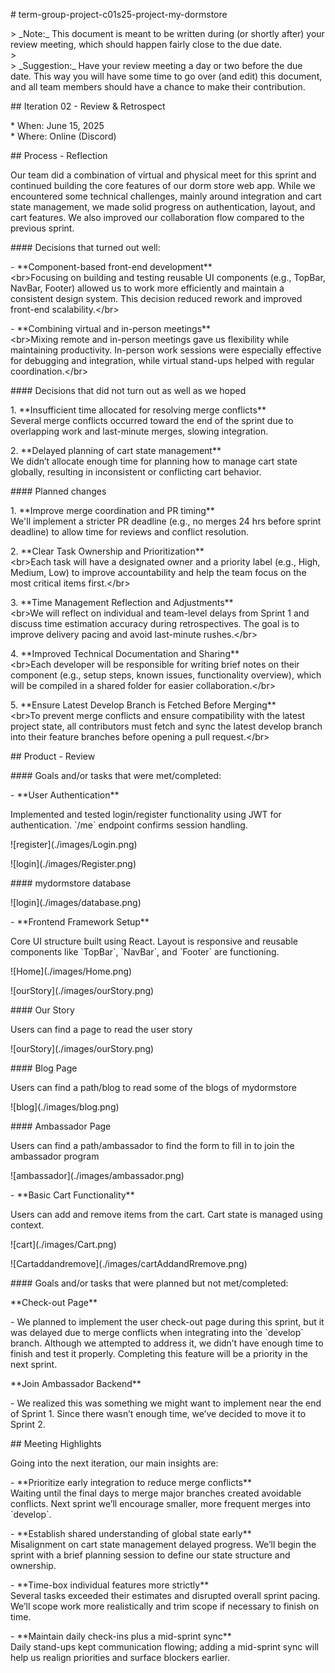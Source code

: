 \# term-group-project-c01s25-project-my-dormstore

 \> \_Note:\_ This document is meant to be written during (or shortly after) your review meeting, which should happen fairly close to the due date.        
 \>        
 \> \_Suggestion:\_ Have your review meeting a day or two before the due date. This way you will have some time to go over (and edit) this document, and all team members should have a chance to make their contribution.

\#\# Iteration 02 \- Review & Retrospect

 \* When: June 15, 2025  
 \* Where: Online (Discord)

\#\# Process \- Reflection

Our team did a combination of virtual and physical meet for this sprint and continued building the core features of our dorm store web app. While we encountered some technical challenges, mainly around integration and cart state management, we made solid progress on authentication, layout, and cart features. We also improved our collaboration flow compared to the previous sprint.

\#\#\#\# Decisions that turned out well:

\- \*\*Component-based front-end development\*\*  
\<br\>Focusing on building and testing reusable UI components (e.g., TopBar, NavBar, Footer) allowed us to work more efficiently and maintain a consistent design system. This decision reduced rework and improved front-end scalability.\</br\>

\- \*\*Combining virtual and in-person meetings\*\*  
\<br\>Mixing remote and in-person meetings gave us flexibility while maintaining productivity. In-person work sessions were especially effective for debugging and integration, while virtual stand-ups helped with regular coordination.\</br\>

\#\#\#\# Decisions that did not turn out as well as we hoped

1\. \*\*Insufficient time allocated for resolving merge conflicts\*\*    
Several merge conflicts occurred toward the end of the sprint due to overlapping work and last-minute merges, slowing integration.

2\. \*\*Delayed planning of cart state management\*\*    
We didn’t allocate enough time for planning how to manage cart state globally, resulting in inconsistent or conflicting cart behavior.

\#\#\#\# Planned changes

1\. \*\*Improve merge coordination and PR timing\*\*    
We'll implement a stricter PR deadline (e.g., no merges 24 hrs before sprint deadline) to allow time for reviews and conflict resolution.

2\. \*\*Clear Task Ownership and Prioritization\*\*  
\<br\>Each task will have a designated owner and a priority label (e.g., High, Medium, Low) to improve accountability and help the team focus on the most critical items first.\</br\>

3\. \*\*Time Management Reflection and Adjustments\*\*  
\<br\>We will reflect on individual and team-level delays from Sprint 1 and discuss time estimation accuracy during retrospectives. The goal is to improve delivery pacing and avoid last-minute rushes.\</br\>

4\. \*\*Improved Technical Documentation and Sharing\*\*  
\<br\>Each developer will be responsible for writing brief notes on their component (e.g., setup steps, known issues, functionality overview), which will be compiled in a shared folder for easier collaboration.\</br\>

5\. \*\*Ensure Latest Develop Branch is Fetched Before Merging\*\*  
\<br\>To prevent merge conflicts and ensure compatibility with the latest project state, all contributors must fetch and sync the latest develop branch into their feature branches before opening a pull request.\</br\>

\#\# Product \- Review

\#\#\#\# Goals and/or tasks that were met/completed:

\- \*\*User Authentication\*\*  

  Implemented and tested login/register functionality using JWT for authentication. \`/me\` endpoint confirms session handling.

  \!\[register\](./images/Login.png)

  \!\[login\](./images/Register.png)

  \#\#\#\# mydormstore database 

  \!\[login\](./images/database.png)

\- \*\*Frontend Framework Setup\*\*  

  Core UI structure built using React. Layout is responsive and reusable components like \`TopBar\`, \`NavBar\`, and \`Footer\` are functioning.

  \!\[Home\](./images/Home.png)

  \!\[ourStory\](./images/ourStory.png)

  \#\#\#\# Our Story  
    
  Users can find a page to read the user story  
    
  \!\[ourStory\](./images/ourStory.png)

  \#\#\#\# Blog Page

  Users can find a path/blog to read some of the blogs of mydormstore

  \!\[blog\](./images/blog.png)

  \#\#\#\# Ambassador Page

  Users can find a path/ambassador to find the form to fill in to join the ambassador program

  \!\[ambassador\](./images/ambassador.png)

\- \*\*Basic Cart Functionality\*\*  

  Users can add and remove items from the cart. Cart state is managed using context.

  \!\[cart\](./images/Cart.png)

  \!\[Cartaddandremove\](./images/cartAddandRremove.png)

\#\#\#\# Goals and/or tasks that were planned but not met/completed:

\*\*Check-out Page\*\*  

\- We planned to implement the user check-out page during this sprint, but it was delayed due to merge conflicts when integrating into the \`develop\` branch. Although we attempted to address it, we didn’t have enough time to finish and test it properly. Completing this feature will be a priority in the next sprint.

\*\*Join Ambassador Backend\*\*

\- We realized this was something we might want to implement near the end of Sprint 1\. Since there wasn’t enough time, we’ve decided to move it to Sprint 2\.

\#\# Meeting Highlights

Going into the next iteration, our main insights are:

\- \*\*Prioritize early integration to reduce merge conflicts\*\*    
  Waiting until the final days to merge major branches created avoidable conflicts. Next sprint we’ll encourage smaller, more frequent merges into \`develop\`.

\- \*\*Establish shared understanding of global state early\*\*    
  Misalignment on cart state management delayed progress. We’ll begin the sprint with a brief planning session to define our state structure and ownership.

\- \*\*Time-box individual features more strictly\*\*    
  Several tasks exceeded their estimates and disrupted overall sprint pacing. We’ll scope work more realistically and trim scope if necessary to finish on time.

\- \*\*Maintain daily check-ins plus a mid-sprint sync\*\*    
  Daily stand-ups kept communication flowing; adding a mid-sprint sync will help us realign priorities and surface blockers earlier.  
